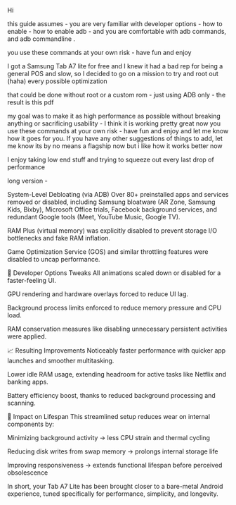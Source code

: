 Hi

this guide assumes - you are very familiar with developer options - how to enable - how to enable adb - and you are comfortable with adb commands, and adb commandline . 

you use these commands at your own risk - have fun and enjoy 

I got a Samsung Tab A7 lite for free and I knew it had a bad rep for being a general POS and slow, so I decided to go on a mission to try and root out (haha) every possible optimization

that could be done without root or a custom rom - just using ADB only - the result is this pdf 

my goal was to make it as high performance as possible without breaking anything or sacrificing usability - I think it is working pretty great now 
you use these commands at your own risk - have fun and enjoy and let me know how it goes for you. If you have any other suggestions of things to add, let me know
its by no means a flagship now but i like how it works better now 

I enjoy taking low end stuff and trying to squeeze out every last drop of performance

long version -

System-Level Debloating (via ADB)
Over 80+ preinstalled apps and services removed or disabled, including Samsung bloatware (AR Zone, Samsung Kids, Bixby), Microsoft Office trials, Facebook background services, and redundant Google tools (Meet, YouTube Music, Google TV).

RAM Plus (virtual memory) was explicitly disabled to prevent storage I/O bottlenecks and fake RAM inflation.

Game Optimization Service (GOS) and similar throttling features were disabled to uncap performance.

🧠 Developer Options Tweaks
All animations scaled down or disabled for a faster-feeling UI.

GPU rendering and hardware overlays forced to reduce UI lag.

Background process limits enforced to reduce memory pressure and CPU load.

RAM conservation measures like disabling unnecessary persistent activities were applied.

📈 Resulting Improvements
Noticeably faster performance with quicker app launches and smoother multitasking.

Lower idle RAM usage, extending headroom for active tasks like Netflix and banking apps.

Battery efficiency boost, thanks to reduced background processing and scanning.

🧬 Impact on Lifespan
This streamlined setup reduces wear on internal components by:

Minimizing background activity → less CPU strain and thermal cycling

Reducing disk writes from swap memory → prolongs internal storage life

Improving responsiveness → extends functional lifespan before perceived obsolescence

In short, your Tab A7 Lite has been brought closer to a bare-metal Android experience, tuned specifically for performance, simplicity, and longevity.
